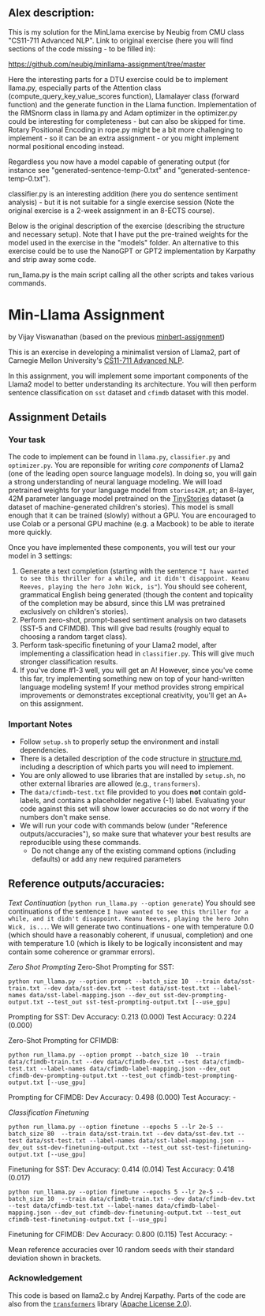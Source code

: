 ## Alex description: 

This is my solution for the MinLlama exercise by Neubig from CMU class "CS11-711 Advanced NLP". Link to original exercise (here you will find sections of the code missing - to 
be filled in):

https://github.com/neubig/minllama-assignment/tree/master

Here the interesting parts for a DTU exercise could be to implement llama.py, especially parts of the Attention class (compute_query_key_value_scores function), Llamalayer class (forward function) and the generate function in the Llama function. Implementation of the RMSnorm class in llama.py and Adam optimizer in the optimizer.py could be interesting for 
completeness - but can also be skipped for time. Rotary Positional Encoding in rope.py might be a bit more challenging to implement - so it can be an extra assignment - or you might implement normal positional encoding instead.

Regardless you now have a model capable of generating output (for instance see "generated-sentence-temp-0.txt" and "generated-sentence-temp-0.txt"). 

classifier.py is an interesting addition (here you do sentence sentiment analysis) - but it is not suitable for a single exercise session (Note the original exercise is a 2-week assignment in an 8-ECTS course). 

Below is the original description of the exercise (describing the structure and necessary setup). Note that I have put the pre-trained weights for the model used in the exercise in the "models" folder. An alternative to this exercise could be to use the NanoGPT or GPT2 implementation by Karpathy and strip away some code.

run_llama.py is the main script calling all the other scripts and takes various commands.

# Min-Llama Assignment
by Vijay Viswanathan (based on the previous [minbert-assignment](https://github.com/neubig/minbert-assignment))

This is an exercise in developing a minimalist version of Llama2, part of Carnegie Mellon University's [CS11-711 Advanced NLP](http://phontron.com/class/anlp2024/).

In this assignment, you will implement some important components of the Llama2 model to better understanding its architecture. 
You will then perform sentence classification on ``sst`` dataset and ``cfimdb`` dataset with this model.

## Assignment Details

### Your task
The code to implement can be found in `llama.py`, `classifier.py` and `optimizer.py`. You are reponsible for writing _core components_ of Llama2 (one of the leading open source language models). In doing so, you will gain a strong understanding of neural language modeling. We will load pretrained weights for your language model from `stories42M.pt`; an 8-layer, 42M parameter language model pretrained on the [TinyStories](https://arxiv.org/abs/2305.07759) dataset (a dataset of machine-generated children's stories). This model is small enough that it can be trained (slowly) without a GPU. You are encouraged to use Colab or a personal GPU machine (e.g. a Macbook) to be able to iterate more quickly.

Once you have implemented these components, you will test our your model in 3 settings:
1) Generate a text completion (starting with the sentence `"I have wanted to see this thriller for a while, and it didn't disappoint. Keanu Reeves, playing the hero John Wick, is"`). You should see coherent, grammatical English being generated (though the content and topicality of the completion may be absurd, since this LM was pretrained exclusively on children's stories).
2) Perform zero-shot, prompt-based sentiment analysis on two datasets (SST-5 and CFIMDB). This will give bad results (roughly equal to choosing a random target class).
3) Perform task-specific finetuning of your Llama2 model, after implementing a classification head in `classifier.py`. This will give much stronger classification results.
4) If you've done #1-3 well, you will get an A! However, since you've come this far, try implementing something new on top of your hand-written language modeling system! If your method provides strong empirical improvements or demonstrates exceptional creativity, you'll get an A+ on this assignment.

### Important Notes
* Follow `setup.sh` to properly setup the environment and install dependencies.
* There is a detailed description of the code structure in [structure.md](./structure.md), including a description of which parts you will need to implement.
* You are only allowed to use libraries that are installed by `setup.sh`, no other external libraries are allowed (e.g., `transformers`).
* The `data/cfimdb-test.txt` file provided to you does **not** contain gold-labels, and contains a placeholder negative (-1) label. Evaluating your code against this set will show lower accuracies so do not worry if the numbers don't make sense.
* We will run your code with commands below (under "Reference outputs/accuracies"), so make sure that whatever your best results are reproducible using these commands.
    * Do not change any of the existing command options (including defaults) or add any new required parameters

## Reference outputs/accuracies: 

*Text Continuation* (`python run_llama.py --option generate`)
You should see continuations of the sentence `I have wanted to see this thriller for a while, and it didn't disappoint. Keanu Reeves, playing the hero John Wick, is...`. We will generate two continuations - one with temperature 0.0 (which should have a reasonably coherent, if unusual, completion) and one with temperature 1.0 (which is likely to be logically inconsistent and may contain some coherence or grammar errors).

*Zero Shot Prompting*
Zero-Shot Prompting for SST:

`python run_llama.py --option prompt --batch_size 10  --train data/sst-train.txt --dev data/sst-dev.txt --test data/sst-test.txt --label-names data/sst-label-mapping.json --dev_out sst-dev-prompting-output.txt --test_out sst-test-prompting-output.txt [--use_gpu]`

Prompting for SST:
Dev Accuracy: 0.213 (0.000)
Test Accuracy: 0.224 (0.000)

Zero-Shot Prompting for CFIMDB:

`python run_llama.py --option prompt --batch_size 10  --train data/cfimdb-train.txt --dev data/cfimdb-dev.txt --test data/cfimdb-test.txt --label-names data/cfimdb-label-mapping.json --dev_out cfimdb-dev-prompting-output.txt --test_out cfimdb-test-prompting-output.txt [--use_gpu]`

Prompting for CFIMDB:
Dev Accuracy: 0.498 (0.000)
Test Accuracy: -

*Classification Finetuning*

`python run_llama.py --option finetune --epochs 5 --lr 2e-5 --batch_size 80  --train data/sst-train.txt --dev data/sst-dev.txt --test data/sst-test.txt --label-names data/sst-label-mapping.json --dev_out sst-dev-finetuning-output.txt --test_out sst-test-finetuning-output.txt [--use_gpu]`

Finetuning for SST:
Dev Accuracy: 0.414 (0.014)
Test Accuracy: 0.418 (0.017)

`python run_llama.py --option finetune --epochs 5 --lr 2e-5 --batch_size 10  --train data/cfimdb-train.txt --dev data/cfimdb-dev.txt --test data/cfimdb-test.txt --label-names data/cfimdb-label-mapping.json --dev_out cfimdb-dev-finetuning-output.txt --test_out cfimdb-test-finetuning-output.txt [--use_gpu]`

Finetuning for CFIMDB:
Dev Accuracy: 0.800 (0.115)
Test Accuracy: -

Mean reference accuracies over 10 random seeds with their standard deviation shown in brackets.

### Acknowledgement
This code is based on llama2.c by Andrej Karpathy. Parts of the code are also from the [`transformers`](https://github.com/huggingface/transformers) library ([Apache License 2.0](./LICENSE)).
